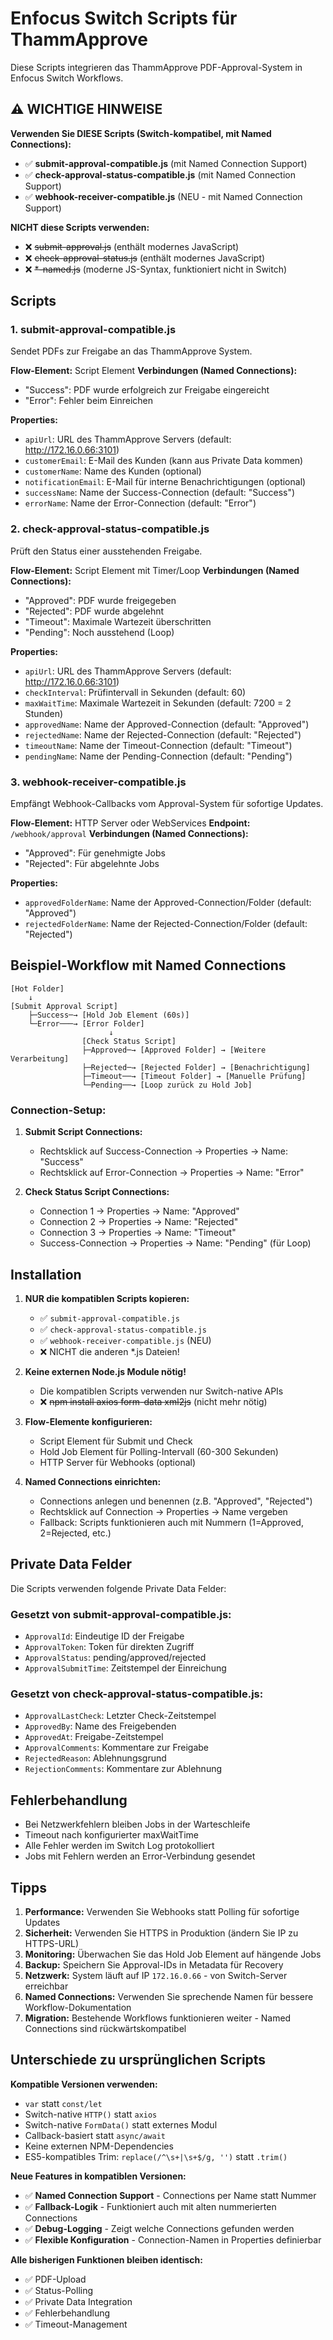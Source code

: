 # Enfocus Switch Scripts für ThammApprove

Diese Scripts integrieren das ThammApprove PDF-Approval-System in Enfocus Switch Workflows.

## ⚠️ WICHTIGE HINWEISE

**Verwenden Sie DIESE Scripts (Switch-kompatibel, mit Named Connections):**
- ✅ **submit-approval-compatible.js** (mit Named Connection Support)
- ✅ **check-approval-status-compatible.js** (mit Named Connection Support)
- ✅ **webhook-receiver-compatible.js** (NEU - mit Named Connection Support)

**NICHT diese Scripts verwenden:**
- ❌ ~~submit-approval.js~~ (enthält modernes JavaScript)
- ❌ ~~check-approval-status.js~~ (enthält modernes JavaScript)
- ❌ ~~*-named.js~~ (moderne JS-Syntax, funktioniert nicht in Switch)

## Scripts

### 1. submit-approval-compatible.js
Sendet PDFs zur Freigabe an das ThammApprove System.

**Flow-Element:** Script Element
**Verbindungen (Named Connections):**
- "Success": PDF wurde erfolgreich zur Freigabe eingereicht
- "Error": Fehler beim Einreichen

**Properties:**
- `apiUrl`: URL des ThammApprove Servers (default: http://172.16.0.66:3101)
- `customerEmail`: E-Mail des Kunden (kann aus Private Data kommen)
- `customerName`: Name des Kunden (optional)
- `notificationEmail`: E-Mail für interne Benachrichtigungen (optional)
- `successName`: Name der Success-Connection (default: "Success")
- `errorName`: Name der Error-Connection (default: "Error")

### 2. check-approval-status-compatible.js
Prüft den Status einer ausstehenden Freigabe.

**Flow-Element:** Script Element mit Timer/Loop
**Verbindungen (Named Connections):**
- "Approved": PDF wurde freigegeben
- "Rejected": PDF wurde abgelehnt
- "Timeout": Maximale Wartezeit überschritten
- "Pending": Noch ausstehend (Loop)

**Properties:**
- `apiUrl`: URL des ThammApprove Servers (default: http://172.16.0.66:3101)
- `checkInterval`: Prüfintervall in Sekunden (default: 60)
- `maxWaitTime`: Maximale Wartezeit in Sekunden (default: 7200 = 2 Stunden)
- `approvedName`: Name der Approved-Connection (default: "Approved")
- `rejectedName`: Name der Rejected-Connection (default: "Rejected")
- `timeoutName`: Name der Timeout-Connection (default: "Timeout")
- `pendingName`: Name der Pending-Connection (default: "Pending")

### 3. webhook-receiver-compatible.js
Empfängt Webhook-Callbacks vom Approval-System für sofortige Updates.

**Flow-Element:** HTTP Server oder WebServices
**Endpoint:** `/webhook/approval`
**Verbindungen (Named Connections):**
- "Approved": Für genehmigte Jobs
- "Rejected": Für abgelehnte Jobs

**Properties:**
- `approvedFolderName`: Name der Approved-Connection/Folder (default: "Approved")
- `rejectedFolderName`: Name der Rejected-Connection/Folder (default: "Rejected")

## Beispiel-Workflow mit Named Connections

```
[Hot Folder]
    ↓
[Submit Approval Script]
    ├─Success─→ [Hold Job Element (60s)]
    └─Error───→ [Error Folder]
                      ↓
                [Check Status Script]
                ├─Approved─→ [Approved Folder] → [Weitere Verarbeitung]
                ├─Rejected─→ [Rejected Folder] → [Benachrichtigung]
                ├─Timeout──→ [Timeout Folder] → [Manuelle Prüfung]
                └─Pending──→ [Loop zurück zu Hold Job]
```

### Connection-Setup:
1. **Submit Script Connections:**
   - Rechtsklick auf Success-Connection → Properties → Name: "Success"
   - Rechtsklick auf Error-Connection → Properties → Name: "Error"

2. **Check Status Script Connections:**
   - Connection 1 → Properties → Name: "Approved"
   - Connection 2 → Properties → Name: "Rejected"
   - Connection 3 → Properties → Name: "Timeout"
   - Success-Connection → Properties → Name: "Pending" (für Loop)

## Installation

1. **NUR die kompatiblen Scripts kopieren:**
   - ✅ `submit-approval-compatible.js`
   - ✅ `check-approval-status-compatible.js`
   - ✅ `webhook-receiver-compatible.js` (NEU)
   - ❌ NICHT die anderen *.js Dateien!

2. **Keine externen Node.js Module nötig!**
   - Die kompatiblen Scripts verwenden nur Switch-native APIs
   - ❌ ~~npm install axios form-data xml2js~~ (nicht mehr nötig)

3. **Flow-Elemente konfigurieren:**
   - Script Element für Submit und Check
   - Hold Job Element für Polling-Intervall (60-300 Sekunden)
   - HTTP Server für Webhooks (optional)

4. **Named Connections einrichten:**
   - Connections anlegen und benennen (z.B. "Approved", "Rejected")
   - Rechtsklick auf Connection → Properties → Name vergeben
   - Fallback: Scripts funktionieren auch mit Nummern (1=Approved, 2=Rejected, etc.)

## Private Data Felder

Die Scripts verwenden folgende Private Data Felder:

### Gesetzt von submit-approval-compatible.js:
- `ApprovalId`: Eindeutige ID der Freigabe
- `ApprovalToken`: Token für direkten Zugriff
- `ApprovalStatus`: pending/approved/rejected
- `ApprovalSubmitTime`: Zeitstempel der Einreichung

### Gesetzt von check-approval-status-compatible.js:
- `ApprovalLastCheck`: Letzter Check-Zeitstempel
- `ApprovedBy`: Name des Freigebenden
- `ApprovedAt`: Freigabe-Zeitstempel
- `ApprovalComments`: Kommentare zur Freigabe
- `RejectedReason`: Ablehnungsgrund
- `RejectionComments`: Kommentare zur Ablehnung

## Fehlerbehandlung

- Bei Netzwerkfehlern bleiben Jobs in der Warteschleife
- Timeout nach konfigurierter maxWaitTime
- Alle Fehler werden im Switch Log protokolliert
- Jobs mit Fehlern werden an Error-Verbindung gesendet

## Tipps

1. **Performance:** Verwenden Sie Webhooks statt Polling für sofortige Updates
2. **Sicherheit:** Verwenden Sie HTTPS in Produktion (ändern Sie IP zu HTTPS-URL)
3. **Monitoring:** Überwachen Sie das Hold Job Element auf hängende Jobs
4. **Backup:** Speichern Sie Approval-IDs in Metadata für Recovery
5. **Netzwerk:** System läuft auf IP `172.16.0.66` - von Switch-Server erreichbar
6. **Named Connections:** Verwenden Sie sprechende Namen für bessere Workflow-Dokumentation
7. **Migration:** Bestehende Workflows funktionieren weiter - Named Connections sind rückwärtskompatibel

## Unterschiede zu ursprünglichen Scripts

**Kompatible Versionen verwenden:**
- `var` statt `const/let`
- Switch-native `HTTP()` statt `axios`
- Switch-native `FormData()` statt externes Modul
- Callback-basiert statt `async/await`
- Keine externen NPM-Dependencies
- ES5-kompatibles Trim: `replace(/^\s+|\s+$/g, '')` statt `.trim()`

**Neue Features in kompatiblen Versionen:**
- ✅ **Named Connection Support** - Connections per Name statt Nummer
- ✅ **Fallback-Logik** - Funktioniert auch mit alten nummerierten Connections
- ✅ **Debug-Logging** - Zeigt welche Connections gefunden werden
- ✅ **Flexible Konfiguration** - Connection-Namen in Properties definierbar

**Alle bisherigen Funktionen bleiben identisch:**
- ✅ PDF-Upload
- ✅ Status-Polling
- ✅ Private Data Integration
- ✅ Fehlerbehandlung
- ✅ Timeout-Management